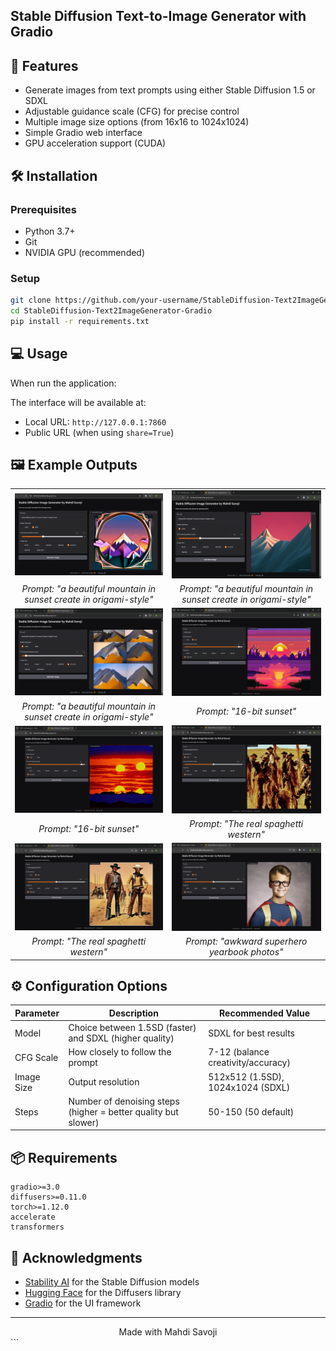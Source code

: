 ## Stable Diffusion Text-to-Image Generator with Gradio



## 🚀 Features
- Generate images from text prompts using either Stable Diffusion 1.5 or SDXL
- Adjustable guidance scale (CFG) for precise control
- Multiple image size options (from 16x16 to 1024x1024)
- Simple Gradio web interface
- GPU acceleration support (CUDA)

## 🛠️ Installation

### Prerequisites
- Python 3.7+
- Git
- NVIDIA GPU (recommended)

### Setup	
```bash
git clone https://github.com/your-username/StableDiffusion-Text2ImageGenerator-Gradio.git
cd StableDiffusion-Text2ImageGenerator-Gradio
pip install -r requirements.txt
```

## 💻 Usage

When run the application:

The interface will be available at:

- Local URL: `http://127.0.0.1:7860`
- Public URL (when using `share=True`)

## 🖼️ Example Outputs

<div align="center">
  <table>
    <tr>
      <td align="center"><img src="Output/1.png" alt="Image 1" width="400"/></td>
      <td align="center"><img src="Output/2.png" alt="Image 2" width="400"/></td>
    </tr>
    <tr>
      <td align="center"><em>Prompt: "a beautiful mountain in sunset create in origami-style"</em></td>
      <td align="center"><em>Prompt: "a beautiful mountain in sunset create in origami-style"</em></td>
    </tr>
    <tr>
      <td align="center"><img src="Output/3.png" alt="Image 3" width="400"/></td>
      <td align="center"><img src="Output/4.png" alt="Image 4" width="400"/></td>
    </tr>
    <tr>
      <td align="center"><em>Prompt: "a beautiful mountain in sunset create in origami-style"</em></td>
      <td align="center"><em>Prompt: "16-bit sunset"</em></td>
    </tr>
    <tr>
      <td align="center"><img src="Output/5.png" alt="Image 5" width="400"/></td>
      <td align="center"><img src="Output/6.png" alt="Image 6" width="400"/></td>
    </tr>
    <tr>
      <td align="center"><em>Prompt: "16-bit sunset"</em></td>
      <td align="center"><em>Prompt: "The real spaghetti western"</em></td>
    </tr>
    <tr>
      <td align="center"><img src="Output/7.png" alt="Image 7" width="400"/></td>
      <td align="center"><img src="Output/8.png" alt="Image 8" width="400"/></td>
    </tr>
    <tr>
      <td align="center"><em>Prompt: "The real spaghetti western"</em></td>
      <td align="center"><em>Prompt: "awkward superhero yearbook photos"</em></td>
    </tr>
  </table>
</div>



## ⚙️ Configuration Options
| Parameter  | Description                                                  | Recommended Value                  |
| ---------- | ------------------------------------------------------------ | ---------------------------------- |
| Model      | Choice between 1.5SD (faster) and SDXL (higher quality)      | SDXL for best results              |
| CFG Scale  | How closely to follow the prompt                             | 7-12 (balance creativity/accuracy) |
| Image Size | Output resolution                                            | 512x512 (1.5SD), 1024x1024 (SDXL)  |
| Steps      | Number of denoising steps (higher = better quality but slower) | 50-150 (50 default)                |

## 📦 Requirements

```
gradio>=3.0
diffusers>=0.11.0
torch>=1.12.0
accelerate
transformers
```

## 🙏 Acknowledgments

- [Stability AI](https://stability.ai/) for the Stable Diffusion models
- [Hugging Face](https://huggingface.co/) for the Diffusers library
- [Gradio](https://gradio.app/) for the UI framework

------

<div align="center"> Made with Mahdi Savoji </div> ```





